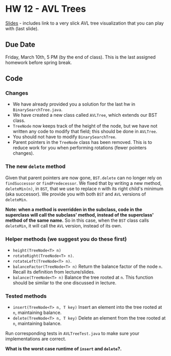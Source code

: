 # HW 12 - AVL Trees
[Slides](https://docs.google.com/presentation/d/1rdhKS1TZVIi0tCMRjXQo8lzQs3qN9h_olgA3YkW3BoQ) - includes link to a very slick AVL tree visualization that you can play with (last slide).

## Due Date
Friday, March 10th, 5 PM (by the end of class). This is the last assigned homework before spring break.

## Code

### Changes

- We have already provided you a solution for the last hw in `BinarySearchTree.java`.
- We have created a new class called `AVLTree`, which extends our BST class.
- `TreeNode` now keeps track of the height of the node, but we have not written any code to modify that field; this should be done in `AVLTree`.
- You should not have to modify `BinarySearchTree`.
- Parent pointers in the `TreeNode` class has been removed. This is to reduce work for you when performing rotations (fewer pointers changes).

### The new `delete` method

Given that parent pointers are now gone, `BST.delete` can no longer rely on `findSuccessor` or `findPredecessor`. We fixed that by writing a new method, `deleteMin(n)`, in `BST`, that we use to replace n with its right child's minimum (aka successor). We provide you with both `BST` and `AVL` versions of `deleteMin`. 

**Note: when a method is overridden in the subclass, code in the superclass will call the subclass' method, instead of the superclass' method of the same name.** So in this case, when the `BST` class calls `deleteMin`, it will call the `AVL` version, instead of its own.

### Helper methods (we suggest you do these first)
 * `height(TreeNode<T> n)`
 * `rotateRight(TreeNode<T> n)`.
 * `rotateLeft(TreeNode<T> n)`.
 * `balanceFactor(TreeNode<T> n)` Return the balance factor of the node `n`. Recall its definition from lecture/slides.
 * `balance(TreeNode<T> n)` Balance the tree rooted at `n`. This function should be similar to the one discussed in lecture.

### Tested methods
 * `insert(TreeNode<T> n, T key)` Insert an element into the tree rooted at `n`, maintaining balance.
 * `delete(TreeNode<T> n, T key)` Delete an element from the tree rooted at `n`, maintaining balance.

Run corresponding tests in `AVLTreeTest.java` to make sure your implementations are correct.

**What is the worst case runtime of `insert` and `delete`?.**